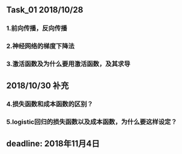 
## Task_01 2018/10/28
### 1.前向传播，反向传播

### 2.神经网络的梯度下降法

### 3.激活函数及为什么要用激活函数，及其求导

## 2018/10/30 补充
### 4.损失函数和成本函数的区别？
### 5.logistic回归的损失函数以及成本函数，为什么要这样设定？

## deadline: 2018年11月4日
